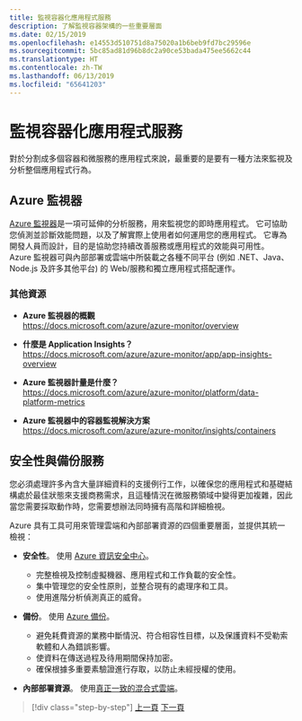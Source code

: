 ```yaml
---
title: 監視容器化應用程式服務
description: 了解監視容器架構的一些重要層面
ms.date: 02/15/2019
ms.openlocfilehash: e14553d510751d8a75020a1b6beb9fd7bc29596e
ms.sourcegitcommit: 5bc85ad81d96b8dc2a90ce53bada475ee5662c44
ms.translationtype: HT
ms.contentlocale: zh-TW
ms.lasthandoff: 06/13/2019
ms.locfileid: "65641203"
---
```

# <a name="monitor-containerized-application-services"></a>監視容器化應用程式服務

對於分割成多個容器和微服務的應用程式來說，最重要的是要有一種方法來監視及分析整個應用程式行為。

## <a name="azure-monitor"></a>Azure 監視器

[Azure 監視器](https://azure.microsoft.com/services/monitor/)是一項可延伸的分析服務，用來監視您的即時應用程式。 它可協助您偵測並診斷效能問題，以及了解實際上使用者如何運用您的應用程式。 它專為開發人員而設計，目的是協助您持續改善服務或應用程式的效能與可用性。 Azure 監視器可與內部部署或雲端中所裝載之各種不同平台 (例如 .NET、Java、Node.js 及許多其他平台) 的 Web/服務和獨立應用程式搭配運作。

### <a name="additional-resources"></a>其他資源

- **Azure 監視器的概觀** \
  <https://docs.microsoft.com/azure/azure-monitor/overview>

- **什麼是 Application Insights？** \
  <https://docs.microsoft.com/azure/azure-monitor/app/app-insights-overview>

- **Azure 監視器計量是什麼？** \
  <https://docs.microsoft.com/azure/azure-monitor/platform/data-platform-metrics>

- **Azure 監視器中的容器監視解決方案** \
  <https://docs.microsoft.com/azure/azure-monitor/insights/containers>

## <a name="security-and-backup-services"></a>安全性與備份服務

您必須處理許多內含大量詳細資料的支援例行工作，以確保您的應用程式和基礎結構處於最佳狀態來支援商務需求，且這種情況在微服務領域中變得更加複雜，因此當您需要採取動作時，您需要想辦法同時擁有高階和詳細檢視。

Azure 具有工具可用來管理雲端和內部部署資源的四個重要層面，並提供其統一檢視：

- **安全性**。 使用 [Azure 資訊安全中心](https://azure.microsoft.com/services/security-center/)。
  - 完整檢視及控制虛擬機器、應用程式和工作負載的安全性。
  - 集中管理您的安全性原則，並整合現有的處理序和工具。
  - 使用進階分析偵測真正的威脅。

- **備份**。 使用 [Azure 備份](https://azure.microsoft.com/services/backup/)。
  - 避免耗費資源的業務中斷情況、符合相容性目標，以及保護資料不受勒索軟體和人為錯誤影響。
  - 使資料在傳送過程及待用期間保持加密。
  - 確保根據多重要素驗證進行存取，以防止未經授權的使用。

- **內部部署資源**。 使用[真正一致的混合式雲端](https://azure.microsoft.com/resources/truly-consistent-hybrid-cloud-with-microsoft-azure/)。

>[!div class="step-by-step"]
>[上一頁](manage-production-docker-environments.md)
>[下一頁](../key-takeaways/index.md)
